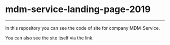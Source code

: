 # mdm-service-landing-page-2019
***
In this repository you can see the code of site for company MDM-Service.

You can also see the site itself via the link.
